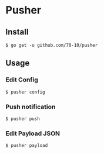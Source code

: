 # Pusher

## Install

```
$ go get -u github.com/70-10/pusher
```

## Usage

### Edit Config

```
$ pusher config
```

### Push notification

```
$ pusher push
```

### Edit Payload JSON

```
$ pusher payload
```
